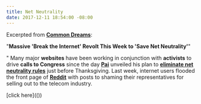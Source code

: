 ```yaml
---
title: Net Neutrality
date: 2017-12-11 18:54:00 -08:00
---
```


Excerpted from [**Common Dreams**](https://www.commondreams.org/): 

"**Massive 'Break the Internet' Revolt This Week to 'Save Net Neutrality'**"

"  Many major **websites** have been working in conjunction with **activists** to drive **calls to Congress** since the day **[Pai](https://www.fcc.gov/about/leadership/ajit-pai)** unveiled his plan to **[eliminate net neutrality rules](https://www.pbs.org/newshour/show/fcc-chair-ajit-pai-explains-wants-scrap-net-neutrality)** just before Thanksgiving. Last week, internet users flooded the front page of [**Reddit**](https://www.reddit.com/) with posts to shaming their representatives for selling out to the telecom industry. 

[click here]((<script>var _bftn_options = { theme: 'glitch' };</script><script src="https://widget.battleforthenet.com/widget.js" async></script>))
